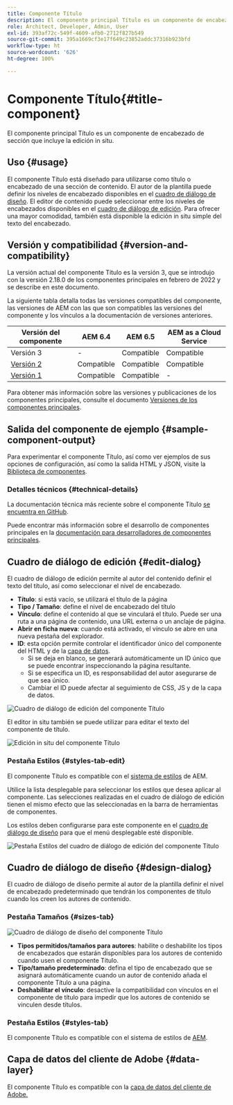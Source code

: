 ```yaml
---
title: Componente Título
description: El componente principal Título es un componente de encabezado de sección que incluye la edición in situ.
role: Architect, Developer, Admin, User
exl-id: 393af72c-549f-4609-afb0-2712f827b549
source-git-commit: 395a1669cf3e17f649c23852addc37316b923bfd
workflow-type: ht
source-wordcount: '626'
ht-degree: 100%

---
```


# Componente Título{#title-component}

El componente principal Título es un componente de encabezado de sección que incluye la edición in situ.

## Uso {#usage}

El componente Título está diseñado para utilizarse como título o encabezado de una sección de contenido. El autor de la plantilla puede definir los niveles de encabezado disponibles en el [cuadro de diálogo de diseño](#design-dialog). El editor de contenido puede seleccionar entre los niveles de encabezados disponibles en el [cuadro de diálogo de edición](#edit-dialog). Para ofrecer una mayor comodidad, también está disponible la edición in situ simple del texto del encabezado.

## Versión y compatibilidad {#version-and-compatibility}

La versión actual del componente Título es la versión 3, que se introdujo con la versión 2.18.0 de los componentes principales en febrero de 2022 y se describe en este documento.

La siguiente tabla detalla todas las versiones compatibles del componente, las versiones de AEM con las que son compatibles las versiones del componente y los vínculos a la documentación de versiones anteriores.

| Versión del componente | AEM 6.4 | AEM 6.5 | AEM as a Cloud Service |
|---|---|---|---|
| Versión 3 | - | Compatible | Compatible |
| [Versión 2](v2/title.md) | Compatible | Compatible | Compatible |
| [Versión 1](v1/title-v1.md) | Compatible | Compatible | - |

Para obtener más información sobre las versiones y publicaciones de los componentes principales, consulte el documento [Versiones de los componentes principales](/help/versions.md).

## Salida del componente de ejemplo {#sample-component-output}

Para experimentar el componente Título, así como ver ejemplos de sus opciones de configuración, así como la salida HTML y JSON, visite la [Biblioteca de componentes](https://adobe.com/go/aem_cmp_library_title_es).

### Detalles técnicos {#technical-details}

La documentación técnica más reciente sobre el componente Título [se encuentra en GitHub](https://adobe.com/go/aem_cmp_tech_title_v2_es).

Puede encontrar más información sobre el desarrollo de componentes principales en la [documentación para desarrolladores de componentes principales](/help/developing/overview.md).

## Cuadro de diálogo de edición {#edit-dialog}

El cuadro de diálogo de edición permite al autor del contenido definir el texto del título, así como seleccionar el nivel de encabezado.

* **Título**: si está vacío, se utilizará el título de la página
* **Tipo / Tamaño**: define el nivel de encabezado del título
* **Vínculo**: define el contenido al que se vinculará el título. Puede ser una ruta a una página de contenido, una URL externa o un anclaje de página.
* **Abrir en ficha nueva**: cuando está activado, el vínculo se abre en una nueva pestaña del explorador.
* **ID**: esta opción permite controlar el identificador único del componente del HTML y de la [capa de datos](/help/developing/data-layer/overview.md).
   * Si se deja en blanco, se generará automáticamente un ID único que se puede encontrar inspeccionando la página resultante.
   * Si se especifica un ID, es responsabilidad del autor asegurarse de que sea único.
   * Cambiar el ID puede afectar al seguimiento de CSS, JS y de la capa de datos.

![Cuadro de diálogo de edición del componente Título](/help/assets/title-edit.png)

El editor in situ también se puede utilizar para editar el texto del componente de título.

![Edición in situ del componente Título](/help/assets/title-edit-inline.png)

### Pestaña Estilos {#styles-tab-edit}

El componente Título es compatible con el [sistema de estilos](/help/get-started/authoring.md#component-styling) de AEM.

Utilice la lista desplegable para seleccionar los estilos que desea aplicar al componente. Las selecciones realizadas en el cuadro de diálogo de edición tienen el mismo efecto que las seleccionadas en la barra de herramientas de componentes.

Los estilos deben configurarse para este componente en el [cuadro de diálogo de diseño](#design-dialog) para que el menú desplegable esté disponible.

![Pestaña Estilos del cuadro de diálogo de edición del componente Título](/help/assets/title-edit-styles.png)

## Cuadro de diálogo de diseño {#design-dialog}

El cuadro de diálogo de diseño permite al autor de la plantilla definir el nivel de encabezado predeterminado que tendrán los componentes de título cuando los creen los autores de contenido.

### Pestaña Tamaños {#sizes-tab}

![Cuadro de diálogo de diseño del componente Título](/help/assets/title-design.png)

* **Tipos permitidos/tamaños para autores**: habilite o deshabilite los tipos de encabezados que estarán disponibles para los autores de contenido cuando usen el componente Título.
* **Tipo/tamaño predeterminado**: defina el tipo de encabezado que se asignará automáticamente cuando un autor de contenido añada el componente Título a una página.
* **Deshabilitar el vínculo**: desactive la compatibilidad con vínculos en el componente de título para impedir que los autores de contenido se vinculen desde títulos.

### Pestaña Estilos {#styles-tab}

El componente Título es compatible con el sistema de estilos de [AEM](/help/get-started/authoring.md#component-styling).

## Capa de datos del cliente de Adobe {#data-layer}

El componente Título es compatible con la [capa de datos del cliente de Adobe.](/help/developing/data-layer/overview.md)
